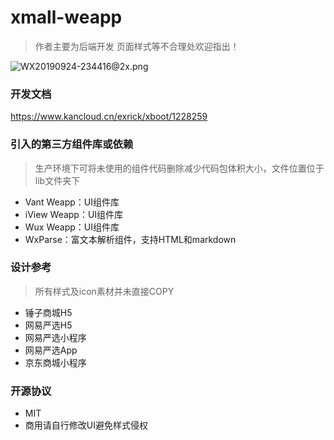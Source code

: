 # xmall-weapp
> 作者主要为后端开发 页面样式等不合理处欢迎指出！

![WX20190924-234416@2x.png](https://i.loli.net/2019/09/24/MhuSI4KAVRdEaOW.png)

### 开发文档
https://www.kancloud.cn/exrick/xboot/1228259
### 引入的第三方组件库或依赖
> 生产环境下可将未使用的组件代码删除减少代码包体积大小，文件位置位于lib文件夹下

- Vant Weapp：UI组件库
- iView Weapp：UI组件库
- Wux Weapp：UI组件库
- WxParse：富文本解析组件，支持HTML和markdown
### 设计参考
> 所有样式及icon素材并未直接COPY
- 锤子商城H5
- 网易严选H5
- 网易严选小程序
- 网易严选App
- 京东商城小程序
### 开源协议
- MIT 
- 商用请自行修改UI避免样式侵权
